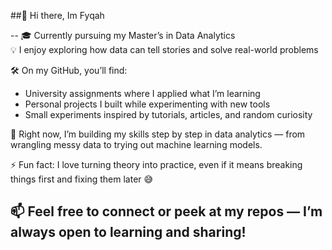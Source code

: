 ##👋 Hi there, Im Fyqah

--
🎓 Currently pursuing my Master’s in Data Analytics  
💡 I enjoy exploring how data can tell stories and solve real-world problems  

🛠️ On my GitHub, you’ll find:
- University assignments where I applied what I’m learning
- Personal projects I built while experimenting with new tools  
- Small experiments inspired by tutorials, articles, and random curiosity

🌱 Right now, I’m building my skills step by step in data analytics — from wrangling messy data to trying out machine learning models.  

⚡ Fun fact: I love turning theory into practice, even if it means breaking things first and fixing them later 😅

📫 Feel free to connect or peek at my repos — I’m always open to learning and sharing!
--
